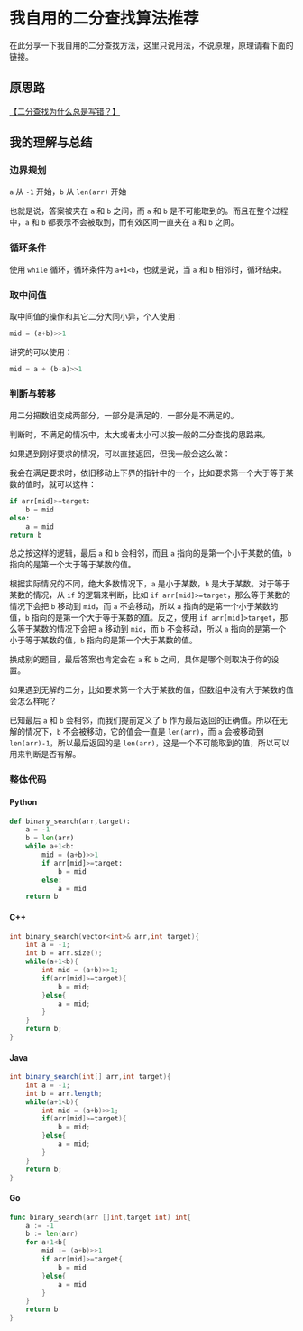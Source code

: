 # 我自用的二分查找算法推荐

在此分享一下我自用的二分查找方法，这里只说用法，不说原理，原理请看下面的链接。

## 原思路

[【二分查找为什么总是写错？】](https://www.bilibili.com/video/BV1d54y1q7k7/?share_source=copy_web&vd_source=ee5f5f62deebaad2520d5495cba1bc3f)

## 我的理解与总结

### 边界规划

`a` 从 `-1` 开始，`b` 从 `len(arr)` 开始

也就是说，答案被夹在 `a` 和 `b` 之间，而 `a` 和 `b` 是不可能取到的。而且在整个过程中，`a` 和 `b` 都表示不会被取到，而有效区间一直夹在 `a` 和 `b` 之间。

### 循环条件

使用 `while` 循环，循环条件为 `a+1<b`，也就是说，当 `a` 和 `b` 相邻时，循环结束。

### 取中间值

取中间值的操作和其它二分大同小异，个人使用：

```python
mid = (a+b)>>1
```

讲究的可以使用：

```python
mid = a + (b-a)>>1
```

### 判断与转移

用二分把数组变成两部分，一部分是满足的，一部分是不满足的。

判断时，不满足的情况中，太大或者太小可以按一般的二分查找的思路来。

如果遇到刚好要求的情况，可以直接返回，但我一般会这么做：

我会在满足要求时，依旧移动上下界的指针中的一个，比如要求第一个大于等于某数的值时，就可以这样：

```python
if arr[mid]>=target:
    b = mid
else:
    a = mid
return b
```

总之按这样的逻辑，最后 `a` 和 `b` 会相邻，而且 `a` 指向的是第一个小于某数的值，`b` 指向的是第一个大于等于某数的值。

根据实际情况的不同，绝大多数情况下，`a` 是小于某数，`b` 是大于某数。对于等于某数的情况，从 `if` 的逻辑来判断，比如 `if arr[mid]>=target`，那么等于某数的情况下会把 `b` 移动到 `mid`，而 `a` 不会移动，所以 `a` 指向的是第一个小于某数的值，`b` 指向的是第一个大于等于某数的值。反之，使用 `if arr[mid]>target`，那么等于某数的情况下会把 `a` 移动到 `mid`，而 `b` 不会移动，所以 `a` 指向的是第一个小于等于某数的值，`b` 指向的是第一个大于某数的值。

换成别的题目，最后答案也肯定会在 `a` 和 `b` 之间，具体是哪个则取决于你的设置。

如果遇到无解的二分，比如要求第一个大于某数的值，但数组中没有大于某数的值会怎么样呢？

已知最后 `a` 和 `b` 会相邻，而我们提前定义了 `b` 作为最后返回的正确值。所以在无解的情况下，`b` 不会被移动，它的值会一直是 `len(arr)`，而 `a` 会被移动到 `len(arr)-1`，所以最后返回的是 `len(arr)`，这是一个不可能取到的值，所以可以用来判断是否有解。

### 整体代码

#### Python

```python
def binary_search(arr,target):
    a = -1
    b = len(arr)
    while a+1<b:
        mid = (a+b)>>1
        if arr[mid]>=target:
            b = mid
        else:
            a = mid
    return b
```

#### C++

```cpp
int binary_search(vector<int>& arr,int target){
    int a = -1;
    int b = arr.size();
    while(a+1<b){
        int mid = (a+b)>>1;
        if(arr[mid]>=target){
            b = mid;
        }else{
            a = mid;
        }
    }
    return b;
}
```

#### Java

```java
int binary_search(int[] arr,int target){
    int a = -1;
    int b = arr.length;
    while(a+1<b){
        int mid = (a+b)>>1;
        if(arr[mid]>=target){
            b = mid;
        }else{
            a = mid;
        }
    }
    return b;
}
```

#### Go

```go
func binary_search(arr []int,target int) int{
    a := -1
    b := len(arr)
    for a+1<b{
        mid := (a+b)>>1
        if arr[mid]>=target{
            b = mid
        }else{
            a = mid
        }
    }
    return b
}
```
